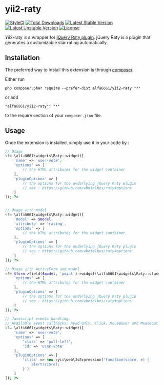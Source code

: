 yii2-raty
=========

[![StyleCI](https://styleci.io/repos/37120762/shield?style=flat)](https://styleci.io/repos/37120762)
[![Total Downloads](https://poser.pugx.org/alfa6661/yii2-raty/downloads)](https://packagist.org/packages/alfa6661/yii2-raty)
[![Latest Stable Version](https://poser.pugx.org/alfa6661/yii2-raty/v/stable)](https://packagist.org/packages/alfa6661/yii2-raty)
[![Latest Unstable Version](https://poser.pugx.org/alfa6661/yii2-raty/v/unstable)](https://packagist.org/packages/alfa6661/yii2-raty)
[![License](https://poser.pugx.org/alfa6661/yii2-raty/license)](https://packagist.org/packages/alfa6661/yii2-raty)

Yii2-raty is a wrapper for [jQuery Raty plugin](http://wbotelhos.com/raty). jQuery Raty is a plugin that generates a customizable star rating automatically.

Installation
------------

The preferred way to install this extension is through [composer](http://getcomposer.org/download/).

Either run

```
php composer.phar require --prefer-dist alfa6661/yii2-raty "*"
```

or add

```
"alfa6661/yii2-raty": "*"
```

to the require section of your `composer.json` file.


Usage
-----

Once the extension is installed, simply use it in your code by  :

```php
// Usage
<?= \alfa6661\widgets\Raty::widget([
	'name' => 'user-vote',
	'options' => [
		// the HTML attributes for the widget container
	],
	'pluginOptions' => [
		// the options for the underlying jQuery Raty plugin
		// see : https://github.com/wbotelhos/raty#options
	]
]); ?>


// Usage with model
<?= \alfa6661\widgets\Raty::widget([
	'model' => $model,
	'attribute' => 'rating',
	'options' => [
		// the HTML attributes for the widget container
	],
	'pluginOptions' => [
		// the options for the underlying jQuery Raty plugin
		// see : https://github.com/wbotelhos/raty#options
	]
]); ?>

// Usage with ActiveForm and model
<?= $form->field($model, 'point')->widget(\alfa6661\widgets\Raty::className(), [
	'options' => [
		// the HTML attributes for the widget container
	],
	'pluginOptions' => [
		// the options for the underlying jQuery Raty plugin
		// see : https://github.com/wbotelhos/raty#options
	]
]); ?>

// Javascript events handling
// Available event callbacks: Read Only, Click, Mouseover and Mouseout
<?= \alfa6661\widgets\Raty::widget([
	'name' => 'user-vote',
	'options' => [
		'class' => 'pull-left',
		'id' => 'user-vote'
	],
	'pluginOptions' => [
		'click' => new \yii\web\JsExpression('function(score, e) {
			alert(score);
		}')
	]
]); ?>
```
